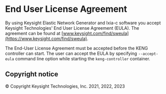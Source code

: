 # End User License Agreement

By using Keysight Elastic Network Generator and Ixia-c software you accept Keysight Technologies' End User License Agreement (EULA).  The agreement can be found at [www.keysight.com/find/sweula](https://www.keysight.com/find/sweula).

The End-User License Agreement must be accepted before the KENG controller can start. The user can accept the EULA by specifying `--accept-eula` command line option while
starting the `keng-controller` container.

## Copyright notice

© Copyright Keysight Technologies, Inc. 2021, 2022, 2023